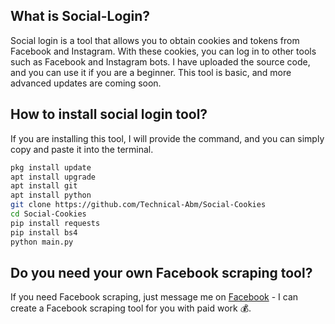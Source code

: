 ## What is Social-Login?

Social login is a tool that allows you to obtain cookies and tokens from Facebook and Instagram. With these cookies, you can log in to other tools such as Facebook and Instagram bots. I have uploaded the source code, and you can use it if you are a beginner. This tool is basic, and more advanced updates are coming soon.

## How to install social login tool?

If you are installing this tool, I will provide the command, and you can simply copy and paste it into the terminal.

```bash
pkg install update
apt install upgrade
apt install git
apt install python
git clone https://github.com/Technical-Abm/Social-Cookies
cd Social-Cookies
pip install requests
pip install bs4
python main.py
```

## Do you need your own Facebook scraping tool?

If you need Facebook scraping, just message me on [Facebook](https://www.facebook.com/Techabm/) - I can create a Facebook scraping tool for you with paid work 💰.
